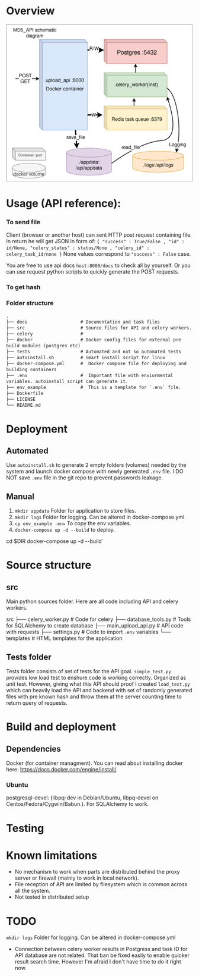 # Overview
![Overview of the system](./doc/MD5_API_schematic_diagram.png)


# Usage (API reference):

### To send file
Client (browser or another host) can sent HTTP post request containing file. In return he will get JSON in form of:
`{ "success" : True/False , "id" : id/None, "celery_status" : status/None , "celery_id" : celery_task_id/none }`
None values correspond to `"success" : False` case.

You are free to use api docs `host:8000/docs` to check all by yourself. Or you can use request python scripts to quickly generate the POST requests.

### To get hash

### Folder structure

    .
    ├── docs                    # Documentation and task files
    ├── src                     # Source files for API and celery workers. 
    ├── celery                  # 
    ├── docker                  # Docker config files for external pre build modules (postgres etc) 
    ├── tests                   # Automated and not so automated tests
    ├── autoinstall.sh          # Smart install script for linux
    ├── docker-compose.yml      #  Docker compose file for deploying and building containers
    ├── .env                    #  Important file with enviormental variables. autoinstall script can generate it.
    ├── env_example             #  This is a template for `.env` file.
    ├── Dockerfile
    ├── LICENSE
    └── README.md


# Deployment
## Automated
Use `autoinstall.sh` to generate 2 empty folders (volumes) needed by the system and launch docker compose with newly generated `.env` file. I DO NOT save `.env` file in the git repo to prevent passwords leakage.

## Manual
1. `mkdir appdata` Folder for application to store files.
2. `mkdir logs` Folder for logging. Can be altered in docker-compose.yml.
3. `cp env_example .env` To copy the env variables.
4. `docker-compose up -d --build` to deploy.

cd $DIR
docker-compose up -d --build`




# Source structure

## src

Main python sources folder. Here are all code including API and celery workers.


src
├── celery_worker.py # Code for celery
├── database_tools.py # Tools for SQLAlchemy to create database
├── main_upload_api.py # API code with requests
├── settings.py # Code to import `.env` variables
└── templates # HTML templates for the application

## Tests folder
Tests folder consists of set of tests for the API goal. `simple_test.py` provides low load test to enshure code is working correctly. Organized as unit test. However, giving what this API should proof I created `load_test.py` which can heavily load the API and backend with set of randomly generated files with pre known hash and throw them at the server counting time to return query of requests. 

# Build and deployment
## Dependencies

Docker (for container managment). You can read about installing docker here: https://docs.docker.com/engine/install/


### Ubuntu
postgresql-devel: (libpq-dev in Debian/Ubuntu, libpq-devel on Centos/Fedora/Cygwin/Babun.). For SQLAlchemy to work.



# Testing


# Known limitations
* No mechanism to work when parts are distributed behind the proxy server or firewall (mainly to work in local network).
* File reception of API are limited by filesystem which is common across all the system.
* Not tested in distributed setup

# TODO

`mkdir logs` Folder for logging. Can be altered in docker-compose.yml
* Connection between celery worker results in Postgress and task ID for API database are not related. That ban be fixed easily to enable quicker result search time. However I'm afraid I don't have time to do it right now.